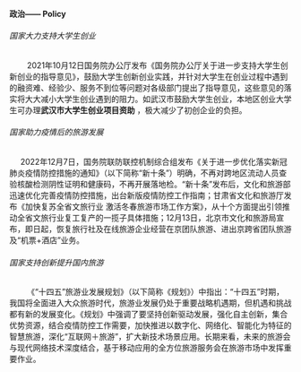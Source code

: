 #### 政治—— Policy

###### 国家大力支持大学生创业

        2021年10月12日国务院办公厅发布《国务院办公厅关于进一步支持大学生创新创业的指导意见》，鼓励大学生创新创业实践，并针对大学生在创业过程中遇到的融资难、经验少、服务不到位等问题对各级部门提出了指导意见，这些意见的落实将大大减小大学生创业遇到的阻力。如武汉市鼓励大学生创业，本地区创业大学生可办理**武汉市大学生创业项目资助** ，极大减少了初创企业的负担。

###### 国家助力疫情后的旅游发展

     2022年12月7日，国务院联防联控机制综合组发布《关于进一步优化落实新冠肺炎疫情防控措施的通知》（以下简称“新十条”）明确，不再对跨地区流动人员查验核酸检测阴性证明和健康码，不再开展落地检。“新十条”发布后，文化和旅游部迅速优化完善疫情防控措施，出台新版疫情防控工作指南；甘肃省文化和旅游厅发布《加快复苏全省文旅行业 激活冬春旅游市场工作方案》，从十个方面提出引领推动全省文旅行业复工复产的一揽子具体措施；12月13日，北京市文化和旅游局宣布，即日起，恢复旅行社及在线旅游企业经营在京团队旅游、进出京跨省团队旅游及“机票+酒店”业务。

###### 国家支持创新提升国内旅游

        《“十四五”旅游业发展规划》（以下简称《规划》）中指出：“十四五”时期，我国将全面进入大众旅游时代，旅游业发展仍处于重要战略机遇期，但机遇和挑战都有新的发展变化。《规划》中强调了要坚持创新驱动发展，强化自主创新，集合优势资源，结合疫情防控工作需要，加快推进以数字化、网络化、智能化为特征的智慧旅游，深化“互联网＋旅游”，扩大新技术场景应用。长期来看，未来的旅游会与现代网络技术深度结合，基于移动应用的全方位旅游服务会在旅游市场中发挥重要作业。

###### 
